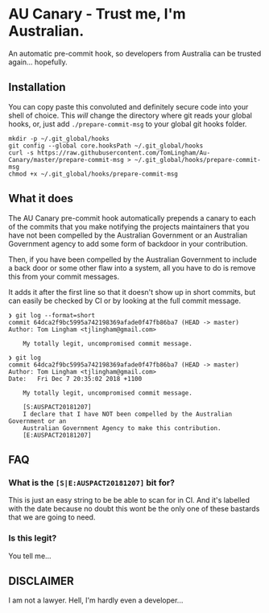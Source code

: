 # AU Canary - Trust me, I'm Australian.

An automatic pre-commit hook, so developers from Australia can be trusted
again... hopefully.

## Installation

You can copy paste this convoluted and definitely secure code into your shell of
choice.  This _will_ change the directory where git reads your global hooks, or,
just add `./prepare-commit-msg` to your global git hooks folder.

```
mkdir -p ~/.git_global/hooks
git config --global core.hooksPath ~/.git_global/hooks
curl -s https://raw.githubusercontent.com/TomLingham/Au-Canary/master/prepare-commit-msg > ~/.git_global/hooks/prepare-commit-msg
chmod +x ~/.git_global/hooks/prepare-commit-msg
```

## What it does

The AU Canary pre-commit hook automatically prepends a canary to each of the
commits that you make notifying the projects maintainers that you have not been
compelled by the Australian Government or an Australian Government agency to add
some form of backdoor in your contribution.

Then, if you have been compelled by the Australian Government to include a back
door or some other flaw into a system, all you have to do is remove this from
your commit messages.

It adds it after the first line so that it doesn't show up in short commits, but
can easily be checked by CI or by looking at the full commit message.

```
❯ git log --format=short
commit 64dca2f9bc5995a742198369afade0f47fb86ba7 (HEAD -> master)
Author: Tom Lingham <tjlingham@gmail.com>

    My totally legit, uncompromised commit message.

❯ git log
commit 64dca2f9bc5995a742198369afade0f47fb86ba7 (HEAD -> master)
Author: Tom Lingham <tjlingham@gmail.com>
Date:   Fri Dec 7 20:35:02 2018 +1100

    My totally legit, uncompromised commit message.

    [S:AUSPACT20181207]
    I declare that I have NOT been compelled by the Australian Government or an
    Australian Government Agency to make this contribution.
    [E:AUSPACT20181207]
```

## FAQ

### What is the `[S|E:AUSPACT20181207]` bit for?

This is just an easy string to be be able to scan for in CI. And it's labelled
with the date because no doubt this wont be the only one of these bastards that
we are going to need.

### Is this legit?

You tell me...


## DISCLAIMER

I am not a lawyer. Hell, I'm hardly even a developer...
